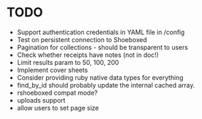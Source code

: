 # TODO

* Support authentication credentials in YAML file in /config
* Test on persistent connection to Shoeboxed
* Pagination for collections - should be transparent to users
* Check whether receipts have notes (not in doc!)
* Limit results param to 50, 100, 200
* Implement cover sheets
* Consider providing ruby native data types for everything
* find\_by\_id should probably update the internal cached array.
* rshoeboxed compat mode?
* uploads support
* allow users to set page size